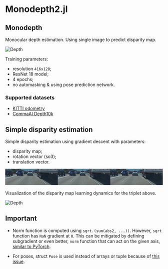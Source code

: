 # Monodepth2.jl

## Monodepth

Monocular depth estimation. Using single image to predict disparity map.

![Depth](./res/depth-kitti.gif)

Training parameters:
- resolution `416x128`;
- ResNet 18 model;
- 4 epochs;
- no automasking & using pose prediction network.

### Supported datasets

- [KITTI odometry](http://www.cvlibs.net/datasets/kitti/eval_odometry.php)
- [CommaAI Depth10k](https://github.com/commaai/depth10k)

## Simple disparity estimation

Simple disparity estimation using gradient descent with parameters:

- disparity map;
- rotation vector (so3);
- translation vector.

![Triplet](./res/image.png)

Visualization of the disparity map learning dynamics for the triplet above.

![Depth](./res/simple-depth.gif)

## Important

- Norm function is computed using `sqrt.(sum(abs2, ...))`.
However, `sqrt` function has `NaN` gradient at `0`.
This can be mitigated by defining subgradient or even better,
`norm` function that can act on the given axis,
[similar to PyTorch](https://github.com/pytorch/pytorch/issues/37354).

- For poses, struct `Pose` is used instead of arrays or tuple because
of [this issue](https://github.com/FluxML/Zygote.jl/issues/522).
